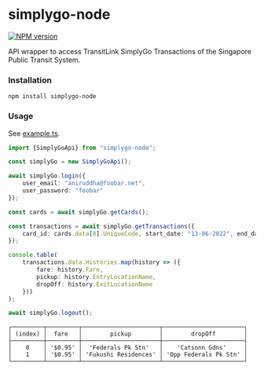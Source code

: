 # simplygo-node

<span class="badge-npmversion"><a href="https://npmjs.org/package/simplygo-node" title="View this project on NPM"><img src="https://img.shields.io/npm/v/simplygo-node.svg" alt="NPM version" /></a></span>

API wrapper to access TransitLink SimplyGo Transactions of the
Singapore Public Transit System.

### Installation

```shell
npm install simplygo-node
```

### Usage

See [example.ts](https://github.com/aniruddha-adhikary/simplygo-node/blob/main/src/example.ts).

```typescript
import {SimplyGoApi} from "simplygo-node";

const simplyGo = new SimplyGoApi();

await simplyGo.login({
    user_email: "aniruddha@foobar.net",
    user_password: "foobar"
});

const cards = await simplyGo.getCards();

const transactions = await simplyGo.getTransactions({
    card_id: cards.data[0].UniqueCode, start_date: "13-06-2022", end_date: "13-06-2022"
});

console.table(
    transactions.data.Histories.map(history => ({
        fare: history.Fare,
        pickup: history.EntryLocationName,
        dropOff: history.ExitLocationName
    }))
);

await simplyGo.logout();
```

```text
┌─────────┬─────────┬──────────────────────┬───────────────────────┐
│ (index) │  fare   │        pickup        │        dropOff        │
├─────────┼─────────┼──────────────────────┼───────────────────────┤
│    0    │ '$0.95' │  'Federals Pk Stn'   │    'Catsonn Gdns'     │
│    1    │ '$0.95' │ 'Fukushi Residences' │ 'Opp Federals Pk Stn' │
└─────────┴─────────┴──────────────────────┴───────────────────────┘
```